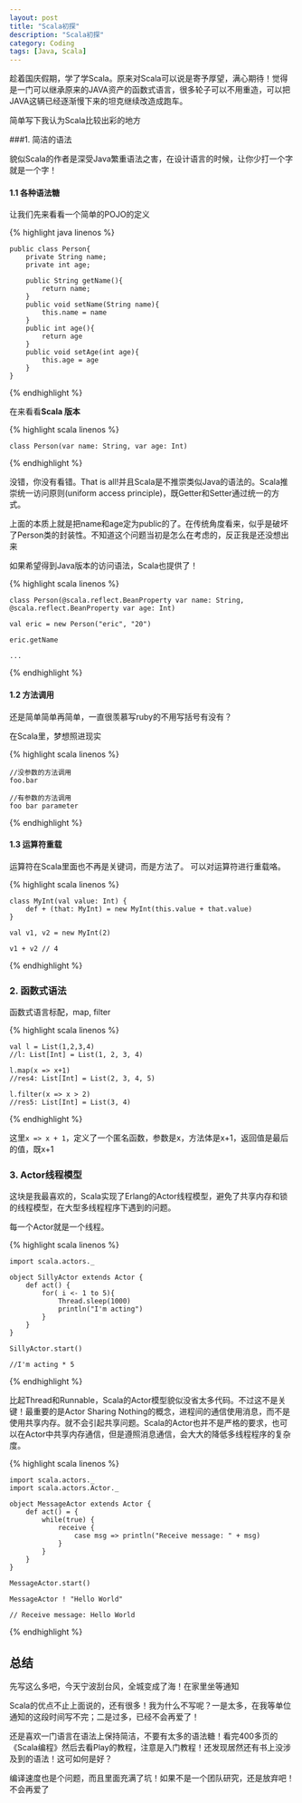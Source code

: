 ```yaml
---
layout: post
title: "Scala初探"
description: "Scala初探"
category: Coding
tags: [Java, Scala]
---
```


趁着国庆假期，学了学Scala。原来对Scala可以说是寄予厚望，满心期待！觉得是一门可以继承原来的JAVA资产的函数式语言，很多轮子可以不用重造，可以把JAVA这辆已经逐渐慢下来的坦克继续改造成跑车。

简单写下我认为Scala比较出彩的地方

###1. 简洁的语法

貌似Scala的作者是深受Java繁重语法之害，在设计语言的时候，让你少打一个字就是一个字！

#### 1.1 各种语法糖

让我们先来看看一个简单的POJO的定义

{% highlight java linenos %}

	public class Person{
		private String name;
		private int age;
		
		public String getName(){
			return name;
		}
		public void setName(String name){
			this.name = name
		}
		public int age(){
			return age
		}
		public void setAge(int age){
			this.age = age
		}
	}

{% endhighlight %}

在来看看**Scala 版本**

{% highlight scala linenos %}

	class Person(var name: String, var age: Int)
	
{% endhighlight %}

没错，你没有看错。That is all!并且Scala是不推崇类似Java的语法的。Scala推崇统一访问原则(uniform access principle)，既Getter和Setter通过统一的方式。

上面的本质上就是把name和age定为public的了。在传统角度看来，似乎是破坏了Person类的封装性。不知道这个问题当初是怎么在考虑的，反正我是还没想出来

如果希望得到Java版本的访问语法，Scala也提供了！

{% highlight scala linenos %}

	class Person(@scala.reflect.BeanProperty var name: String, @scala.reflect.BeanProperty var age: Int)
	
	val eric = new Person("eric", "20")
	
	eric.getName
	
	...
	
{% endhighlight %}

#### 1.2 方法调用

还是简单简单再简单，一直很羡慕写ruby的不用写括号有没有？

在Scala里，梦想照进现实

{% highlight scala linenos %}

	//没参数的方法调用
	foo.bar
	
	//有参数的方法调用
	foo bar parameter
	
{% endhighlight %}


#### 1.3 运算符重载

运算符在Scala里面也不再是关键词，而是方法了。 可以对运算符进行重载咯。

{% highlight scala linenos %}

	class MyInt(val value: Int) {
		def + (that: MyInt) = new MyInt(this.value + that.value)
	}

	val v1, v2 = new MyInt(2)

	v1 + v2 // 4

{% endhighlight %}

### 2. 函数式语法

函数式语言标配，map, filter

{% highlight scala linenos %}
	
	val l = List(1,2,3,4)
	//l: List[Int] = List(1, 2, 3, 4)
	
	l.map(x => x+1)
	//res4: List[Int] = List(2, 3, 4, 5)
	
	l.filter(x => x > 2)
	//res5: List[Int] = List(3, 4)
	
{% endhighlight %}

这里`x => x + 1`，定义了一个匿名函数，参数是x，方法体是x+1，返回值是最后的值，既x+1

### 3. Actor线程模型

这块是我最喜欢的，Scala实现了Erlang的Actor线程模型，避免了共享内存和锁的线程模型，在大型多线程程序下遇到的问题。

每一个Actor就是一个线程。

{% highlight scala linenos %}

	import scala.actors._
	
	object SillyActor extends Actor {
		def act() {
			for( i <- 1 to 5){
				Thread.sleep(1000)
				println("I'm acting")
			}
		}
	}
	
	SillyActor.start()
	
	//I'm acting * 5

{% endhighlight %}

比起Thread和Runnable，Scala的Actor模型貌似没省太多代码。不过这不是关键！最重要的是Actor Sharing Nothing的概念，进程间的通信使用消息，而不是使用共享内存。就不会引起共享问题。Scala的Actor也并不是严格的要求，也可以在Actor中共享内存通信，但是遵照消息通信，会大大的降低多线程程序的复杂度。

{% highlight scala linenos %}

	import scala.actors._
	import scala.actors.Actor._
	
	object MessageActor extends Actor {
		def act() = {
			while(true) {
				receive {
					case msg => println("Receive message: " + msg)
				}
			}
		}
	}
	
	MessageActor.start()
	
	MessageActor ! "Hello World"
	
	// Receive message: Hello World
	
{% endhighlight %}


## 总结

先写这么多吧，今天宁波刮台风，全城变成了海！在家里坐等通知

Scala的优点不止上面说的，还有很多！我为什么不写呢？一是太多，在我等单位通知的这段时间写不完；二是过多，已经不会再爱了！

还是喜欢一门语言在语法上保持简洁，不要有太多的语法糖！看完400多页的《Scala编程》然后去看Play的教程，注意是入门教程！还发现居然还有书上没涉及到的语法！这可如何是好？

编译速度也是个问题，而且里面充满了坑！如果不是一个团队研究，还是放弃吧！不会再爱了
	
	
